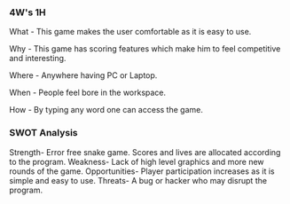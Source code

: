 ### 4W's 1H
What - This game makes the user comfortable as it is easy to use.

Why - This game has scoring features which make him to feel competitive and interesting.

Where - Anywhere having PC or Laptop.

When - People feel bore in the workspace.

How - By typing any word one can access the game.

### SWOT Analysis
Strength- Error free snake game. Scores and lives are allocated according to the program.
Weakness- Lack of high level graphics and more new rounds of the game.
Opportunities- Player participation increases as it is simple and easy to use.
Threats- A bug or hacker who may disrupt the program.
